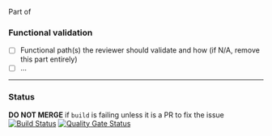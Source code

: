 Part of 
<!-- 
  Only for standalone PRs without Jira issue in the PR title: 
    * Replace this comment with Epic ID to create a new Task in Jira
    * Replace this comment with Issue ID to create a new Sub-Task in Jira
    * Ignore or delete this note to create a new Task in Jira without a parent 
-->

### Functional validation

* [ ] Functional path(s) the reviewer should validate and how (if N/A, remove this part entirely)
* [ ] ...

---
### Status
**DO NOT MERGE** if `build` is failing unless it is a PR to fix the issue
[![Build Status](https://api.cirrus-ci.com/github/SonarSource/sonarcloud-webapp.svg?branch=master)](https://cirrus-ci.com/github/SonarSource/sonarcloud-webapp/master)
[![Quality Gate Status](https://next.sonarqube.com/sonarqube/api/project_badges/measure?project=SonarSource_sonarcloud-webapp&metric=alert_status&token=sqb_660c46781905d396cad72837284d6bce9765eebc)](https://next.sonarqube.com/sonarqube/dashboard?id=SonarSource_sonarcloud-webapp)
